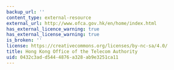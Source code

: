 ```yaml
---
backup_url: ''
content_type: external-resource
external_url: http://www.ofca.gov.hk/en/home/index.html
has_external_licence_warning: true
has_external_license_warning: true
is_broken: ''
license: https://creativecommons.org/licenses/by-nc-sa/4.0/
title: Hong Kong Office of the Telecom Authority
uid: 0432c3ad-d544-4876-a328-ab9e3251ca11
---
```

